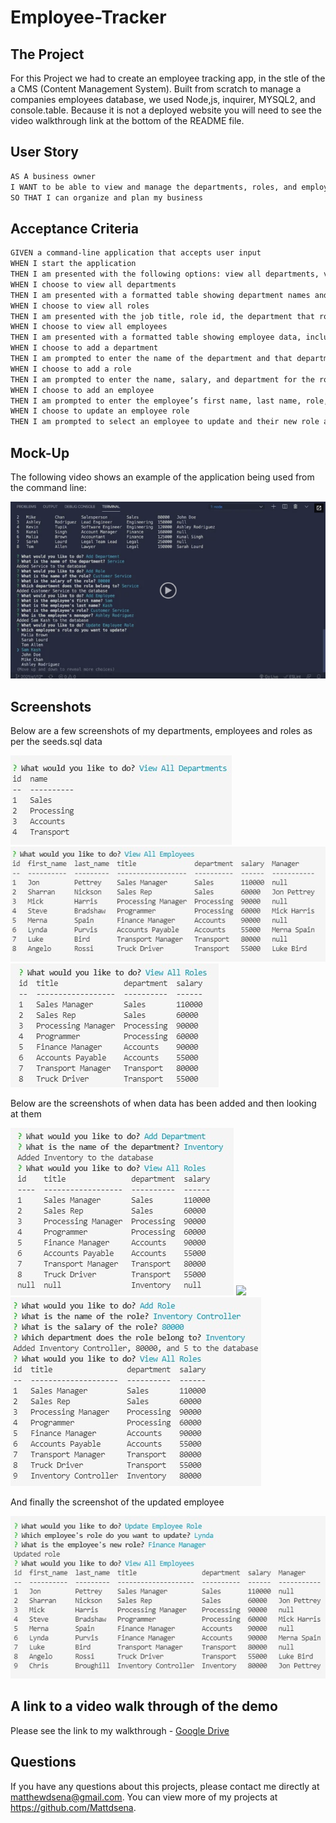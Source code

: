 # Employee-Tracker

## The Project

For this Project we had to create an employee tracking app, in the stle of the a CMS (Content Management System). Built from scratch to manage a companies employees database, we used Node,js, inquirer, MYSQL2, and console.table. Because it is not a deployed website you will need to see the video walkthrough link at the bottom of the README file.


## User Story

```md
AS A business owner
I WANT to be able to view and manage the departments, roles, and employees in my company
SO THAT I can organize and plan my business
```

## Acceptance Criteria

```md
GIVEN a command-line application that accepts user input
WHEN I start the application
THEN I am presented with the following options: view all departments, view all roles, view all employees, add a department, add a role, add an employee, and update an employee role
WHEN I choose to view all departments
THEN I am presented with a formatted table showing department names and department ids
WHEN I choose to view all roles
THEN I am presented with the job title, role id, the department that role belongs to, and the salary for that role
WHEN I choose to view all employees
THEN I am presented with a formatted table showing employee data, including employee ids, first names, last names, job titles, departments, salaries, and managers that the employees report to
WHEN I choose to add a department
THEN I am prompted to enter the name of the department and that department is added to the database
WHEN I choose to add a role
THEN I am prompted to enter the name, salary, and department for the role and that role is added to the database
WHEN I choose to add an employee
THEN I am prompted to enter the employee’s first name, last name, role, and manager, and that employee is added to the database
WHEN I choose to update an employee role
THEN I am prompted to select an employee to update and their new role and this information is updated in the database 
```

## Mock-Up

The following video shows an example of the application being used from the command line:

[![A video thumbnail shows the command-line employee management application with a play button overlaying the view.](./img/12-sql-homework-video-thumbnail.png)](https://2u-20.wistia.com/medias/2lnle7xnpk)

## Screenshots

Below are a few screenshots of my departments, employees and roles as per the seeds.sql data

<img src="./img/View-Departments.jpg">
<img src="./img/View-Employees.jpg">
<img src="./img/View-Roles.jpg">

Below are the screenshots of when data has been added and then looking at them 

<img src="./img/Add-Department-View-Roles.jpg">
<img src="./img/Add-Employee-View-Employee.jpg">
<img src="./img/Add-Role-View-Role.jpg">

And finally the screenshot of the updated employee

<img src="./img/Update-Employee.jpg">

## A link to a video walk through of the demo

Please see the link to my walkthrough - [Google Drive](https://drive.google.com/file/d/1MTxmmRaCIHB8DmGuweLeVSacGq5O57v6/view)<br>

## Questions
If you have any questions about this projects, please contact me directly at matthewdsena@gmail.com. 
You can view more of my projects at https://github.com/Mattdsena.